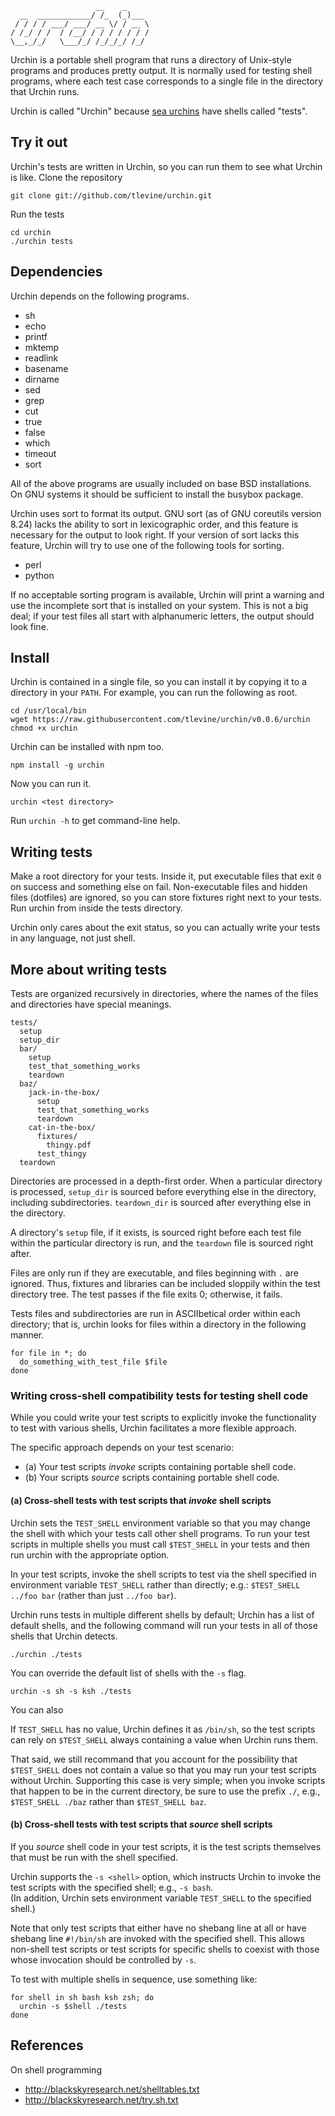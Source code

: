                       __    _     
      __  ____________/ /_  (_)___ 
     / / / / ___/ ___/ __ \/ / __ \
    / /_/ / /  / /__/ / / / / / / /
    \__,_/_/   \___/_/ /_/_/_/ /_/ 

Urchin is a portable shell program that runs a directory of Unix-style
programs and produces pretty output. It is normally used for testing
shell programs, where each test case corresponds to a single file in
the directory that Urchin runs.

Urchin is called "Urchin" because
[sea urchins](https://en.wikipedia.org/wiki/Sea_urchin)
have shells called "tests".

## Try it out
Urchin's tests are written in Urchin, so you can run them to see what Urchin
is like. Clone the repository

    git clone git://github.com/tlevine/urchin.git

Run the tests

    cd urchin
    ./urchin tests

## Dependencies
Urchin depends on the following programs.

* sh
* echo
* printf
* mktemp
* readlink
* basename
* dirname
* sed
* grep
* cut
* true
* false
* which
* timeout
* sort

All of the above programs are usually included on base BSD installations.
On GNU systems it should be sufficient to install the busybox package.

Urchin uses sort to format its output. GNU sort (as of GNU coreutils version
8.24) lacks the ability to sort in lexicographic order, and this feature is
necessary for the output to look right. If your version of sort lacks this
feature, Urchin will try to use one of the following tools for sorting.

* perl
* python

If no acceptable sorting program is available, Urchin will print a warning
and use the incomplete sort that is installed on your system. This is not a
big deal; if your test files all start with alphanumeric letters, the output
should look fine.

## Install
Urchin is contained in a single file, so you can install it by copying it to a
directory in your `PATH`. For example, you can run the following as root.

    cd /usr/local/bin
    wget https://raw.githubusercontent.com/tlevine/urchin/v0.0.6/urchin
    chmod +x urchin

Urchin can be installed with npm too.

    npm install -g urchin

Now you can run it.

    urchin <test directory>

Run `urchin -h` to get command-line help.

## Writing tests
Make a root directory for your tests. Inside it, put executable files that
exit `0` on success and something else on fail. Non-executable files and hidden
files (dotfiles) are ignored, so you can store fixtures right next to your
tests. Run urchin from inside the tests directory.

Urchin only cares about the exit status, so you can actually write your tests
in any language, not just shell.

## More about writing tests
Tests are organized recursively in directories, where the names of the files
and directories have special meanings.

    tests/
      setup
      setup_dir
      bar/
        setup
        test_that_something_works
        teardown
      baz/
        jack-in-the-box/
          setup
          test_that_something_works
          teardown
        cat-in-the-box/
          fixtures/
            thingy.pdf
          test_thingy
      teardown

Directories are processed in a depth-first order. When a particular directory
is processed, `setup_dir` is sourced before everything else in the directory,
including subdirectories. `teardown_dir` is sourced after everything else in
the directory.

A directory's `setup` file, if it exists, is sourced right before each test
file within the particular directory is run, and the `teardown` file is
sourced right after.

Files are only run if they are executable, and files beginning with `.` are
ignored. Thus, fixtures and libraries can be included sloppily within the test
directory tree. The test passes if the file exits 0; otherwise, it fails.

Tests files and subdirectories are run in ASCIIbetical order within each
directory; that is,
urchin looks for files within a directory in the following manner.

    for file in *; do
      do_something_with_test_file $file
    done

### Writing cross-shell compatibility tests for testing shell code

While you could write your test scripts to explicitly invoke the functionality
to test with various shells, Urchin facilitates a more flexible approach.

The specific approach depends on your test scenario:

* (a) Your test scripts _invoke_ scripts containing portable shell code.
* (b) Your scripts _source_ scripts containing portable shell code.

#### (a) Cross-shell tests with test scripts that _invoke_ shell scripts
Urchin sets the `TEST_SHELL` environment variable so that you may change the
shell with which your tests call other shell programs. To run your test
scripts in multiple shells you must call `$TEST_SHELL` in your tests and then
run urchin with the appropriate option.

In your test scripts, invoke the shell scripts to test via the shell
specified in environment variable `TEST_SHELL` rather than directly;
e.g.: `$TEST_SHELL ../foo bar` (rather than just `../foo bar`).  

Urchin runs tests in multiple different shells by default; Urchin has a
list of default shells, and the following command will run your tests in
all of those shells that Urchin detects.

    ./urchin ./tests

You can override the default list of shells with the `-s` flag.

    urchin -s sh -s ksh ./tests

You can also 

If `TEST_SHELL` has no value, Urchin defines it as `/bin/sh`, so the test
scripts can rely on `$TEST_SHELL` always containing a value when Urchin runs
them.

That said, we still recommand that you account for the possibility that
`$TEST_SHELL` does not contain a value so that you may run your test scripts
without Urchin. Supporting this case is very simple; when you invoke scripts
that happen to be in the current directory, be sure to use the prefix `./`,
e.g., `$TEST_SHELL ./baz` rather than `$TEST_SHELL baz`.

#### (b) Cross-shell tests with test scripts that _source_ shell scripts
If you _source_ shell code in your test scripts, it is the test scripts
themselves that must be run with the shell specified.

Urchin supports the `-s <shell>` option, which instructs
Urchin to invoke the test scripts with the specified shell; e.g., `-s bash`.  
(In addition, Urchin sets environment variable `TEST_SHELL` to the specified
shell.)

Note that only test scripts that either have no shebang line at all or
have shebang line `#!/bin/sh` are invoked with the specified shell.
This allows non-shell test scripts or test scripts for specific
shells to coexist with those whose invocation should be controlled by `-s`.

To test with multiple shells in sequence, use something like:

    for shell in sh bash ksh zsh; do
      urchin -s $shell ./tests
    done

## References

On shell programming

* http://blackskyresearch.net/shelltables.txt
* http://blackskyresearch.net/try.sh.txt
